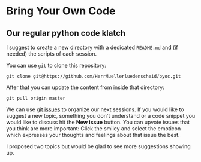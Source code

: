 Bring Your Own Code
===================

Our regular python code klatch
------------------------------

I suggest to create a new directory with a dedicated `README.md` and (if needed) the scripts of each session.

You can use `git` to clone this repository:

    git clone git@https://github.com/HerrMuellerluedenscheid/byoc.git

After that you can update the content from inside that directory:

    git pull origin master

We can use [git issues](https://github.com/HerrMuellerluedenscheid/byoc/issues) to organize our next sessions. If you would like to suggest a new topic, something you don't understand or a code snippet you would like to discuss hit the __New issue__ button. You can upvote issues that you think are more important: Click the smiley and select the emoticon which expresses your thoughts and feelings about that issue the best.

I proposed two topics but would be glad to see more suggestions showing up.
